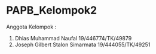 # PAPB_Kelompok2
Anggota Kelompok :
1. Dhias Muhammad Naufal 19/446774/TK/49879
2. Joseph Gilbert Stalon Simarmata 19/444055/TK/49251
